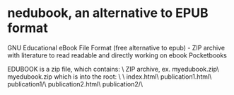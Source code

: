 # nedubook, an alternative to EPUB format
GNU Educational eBook File Format (free alternative to epub)  - ZIP archive with literature to read readable and directly working on ebook Pocketbooks
 
 
 
 EDUBOOK is a zip file, which contains: \\ 
  ZIP archive, ex. myedubook.zip\\ 
  myedubook.zip which is into the root: \\ 
 \\ 
 index.html\\ 
 publication1.html\\ 
 publication1/\\ 
 publication2.html\\ 
 publication2/\\ 
